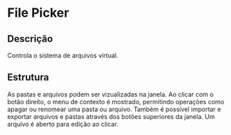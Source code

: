# File Picker

## Descrição

Controla o sistema de arquivos virtual. 

## Estrutura

As pastas e arquivos podem ser vizualizadas na janela. Ao clicar com o botão direito, o menu de contexto é mostrado, permitindo operações como apagar ou renomear uma pasta ou arquivo. Também é possível importar e exportar arquivos e pastas através dos botões superiores da janela. Um arquivo é aberto para edição ao clicar.
